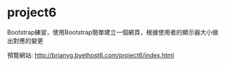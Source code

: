 # project6
Bootstrap練習，使用Bootstrap簡單建立一個網頁，根據使用者的顯示器大小做出對應的變更

預覽網站: http://brianyg.byethost6.com/project6/index.html
